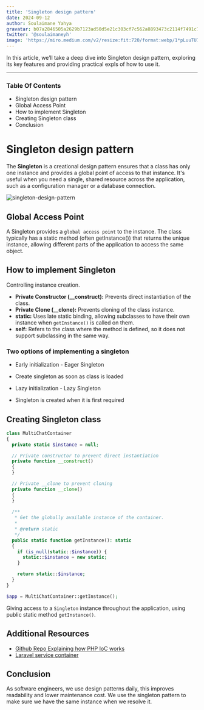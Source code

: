 ```yaml
---
title: 'Singleton design pattern'
date: 2024-09-12
author: Soulaimane Yahya
gravatar: b07a2846505a2629b7123ad50d5e21c303cf7c562a8893473c2114f7491c7796
twitter: '@soulaimaneyh'
image: 'https://miro.medium.com/v2/resize:fit:720/format:webp/1*pLuuTU7pu1cbzin1Mov3bg.jpeg'
---
```


In this article, we’ll take a deep dive into Singleton design pattern, exploring its key features and providing practical expls of how to use it.

---

### Table Of Contents

- Singleton design pattern
- Global Access Point
- How to implement Singleton
- Creating Singleton class
- Conclusion

# Singleton design pattern

The **Singleton** is a creational design pattern ensures that a class has only one instance and provides a global point of access to that instance. It's useful when you need a single, shared resource across the application, such as a configuration manager or a database connection.

<img src="https://refactoring.guru/images/patterns/diagrams/singleton/structure-en.png" alt="singleton-design-pattern" />

## Global Access Point

A Singleton provides a `global access point` to the instance. The class typically has a static method (often getInstance()) that returns the unique instance, allowing different parts of the application to access the same object.

## How to implement Singleton

Controlling instance creation.

- **Private Constructor (__construct):** Prevents direct instantiation of the class.
- **Private Clone (__clone):** Prevents cloning of the class instance.
- **static:** Uses late static binding, allowing subclasses to have their own instance when `getInstance()` is called on them.
- **self:** Refers to the class where the method is defined, so it does not support subclassing in the same way.

### Two options of implementing a singleton

- Early initialization - Eager Singleton
- Create singleton as soon as class is loaded

- Lazy initialization - Lazy Singleton
- Singleton is created when it is first required

## Creating Singleton class

```php
class MultiChatContainer
{
  private static $instance = null;

  // Private constructor to prevent direct instantiation
  private function __construct()
  {
  }

  // Private __clone to prevent cloning
  private function __clone()
  {
  }
    
  /**
   * Get the globally available instance of the container.
   *
   * @return static
   */
  public static function getInstance(): static
  {
    if (is_null(static::$instance)) {
      static::$instance = new static;
    }

    return static::$instance;
  }
}

$app = MultiChatContainer::getInstance();
```

Giving access to a `Singleton` instance throughout the application, using public static method `getInstance()`.

## Additional Resources

- [Github Repo Explaining how PHP IoC works](https://github.com/soulaimaneyahya/php-ioc)
- [Laravel service container](https://engineering.multividas.com/posts/php-laravel-service-container)

## Conclusion

As software engineers, we use design patterns daily, this improves readability and lower maintenance cost. We use the singleton pattern to make sure we have the same instance when we resolve it.
